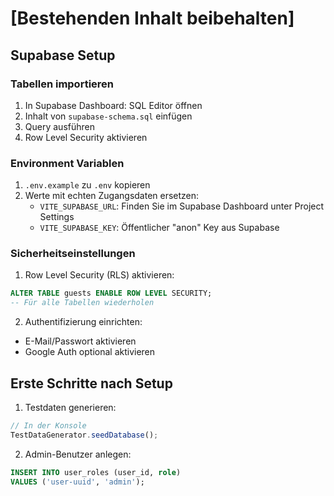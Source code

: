 # [Bestehenden Inhalt beibehalten]

## Supabase Setup

### Tabellen importieren
1. In Supabase Dashboard: SQL Editor öffnen
2. Inhalt von `supabase-schema.sql` einfügen
3. Query ausführen
4. Row Level Security aktivieren

### Environment Variablen
1. `.env.example` zu `.env` kopieren
2. Werte mit echten Zugangsdaten ersetzen:
   - `VITE_SUPABASE_URL`: Finden Sie im Supabase Dashboard unter Project Settings
   - `VITE_SUPABASE_KEY`: Öffentlicher "anon" Key aus Supabase

### Sicherheitseinstellungen
1. Row Level Security (RLS) aktivieren:
```sql
ALTER TABLE guests ENABLE ROW LEVEL SECURITY;
-- Für alle Tabellen wiederholen
```

2. Authentifizierung einrichten:
- E-Mail/Passwort aktivieren
- Google Auth optional aktivieren

## Erste Schritte nach Setup
1. Testdaten generieren:
```javascript
// In der Konsole
TestDataGenerator.seedDatabase();
```

2. Admin-Benutzer anlegen:
```sql
INSERT INTO user_roles (user_id, role)
VALUES ('user-uuid', 'admin');